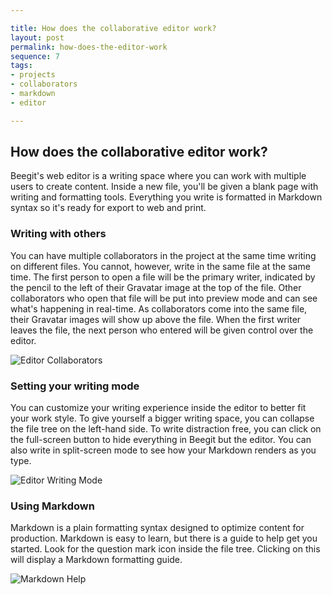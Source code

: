 ```yaml
---

title: How does the collaborative editor work?
layout: post
permalink: how-does-the-editor-work 
sequence: 7
tags:
- projects
- collaborators
- markdown
- editor

---
```


## How does the collaborative editor work?
Beegit's web editor is a writing space where you can work with multiple users to create content. Inside a new file, you'll be given a blank page with writing and formatting tools. Everything you write is formatted in Markdown syntax so it's ready for export to web and print. 

### Writing with others 
You can have multiple collaborators in the project at the same time writing on different files. You cannot, however, write in the same file at the same time. The first person to open a file will be the primary writer, indicated by the pencil to the left of their Gravatar image at the top of the file. Other collaborators who open that file will be put into preview mode and can see what's happening in real-time. As collaborators come into the same file, their Gravatar images will show up above the file. When the first writer leaves the file, the next person who entered will be given control over the editor. 

![Editor Collaborators](https://s3.amazonaws.com/beegit-images/helpImages/editor-collaborators.png)

### Setting your writing mode 
You can customize your writing experience inside the editor to better fit your work style. To give yourself a bigger writing space, you can collapse the file tree on the left-hand side. To write distraction free, you can click on the full-screen button to hide everything in Beegit but the editor. You can also write in split-screen mode to see how your Markdown renders as you type. 

![Editor Writing Mode](https://s3.amazonaws.com/beegit-images/helpImages/editor-writing-mode.png)

### Using Markdown 
Markdown is a plain formatting syntax designed to optimize content for production. Markdown is easy to learn, but there is a guide to help get you started. Look for the question mark icon inside the file tree. Clicking on this will display a Markdown formatting guide. 

![Markdown Help](https://s3.amazonaws.com/beegit-images/helpImages/editor-markdown-help.png)
